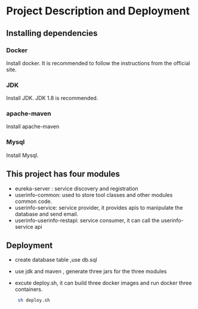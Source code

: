#  Project Description and Deployment

## Installing dependencies

   ### Docker
   Install docker. It is recommended to follow the instructions from the official site.

   ### JDK
   Install JDK.  JDK 1.8 is recommended.

   ### apache-maven
   Install apache-maven

   ### Mysql
   Install Mysql. 

## This project has four modules

* eureka-server : service discovery and registration
* userinfo-common: used to store tool classes and other modules common code.
* userinfo-service: service provider, it provides  apis to manipulate the database and send email.
* userinfo-userinfo-restapi: service consumer, it can call the userinfo-service api
     
   
##  Deployment

* create database table ,use db.sql
* use jdk  and maven , generate  three jars for the three modules
* excute deploy.sh,  it can build three docker images and run docker three containers.
   
   ```bash
    sh deploy.sh
   ```
